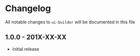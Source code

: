 # Changelog

All notable changes to `ui-builder` will be documented in this file

## 1.0.0 - 201X-XX-XX

- initial release
